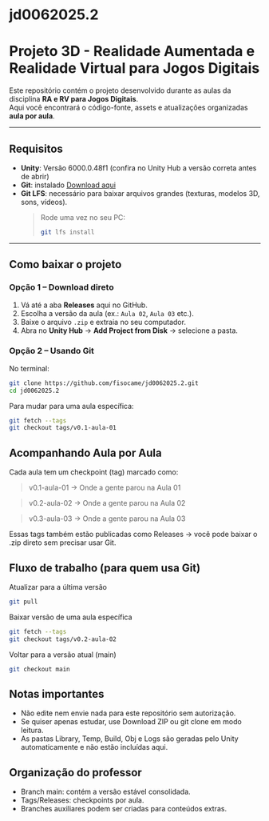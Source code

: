 # jd0062025.2

# Projeto 3D - Realidade Aumentada e Realidade Virtual para Jogos Digitais

Este repositório contém o projeto desenvolvido durante as aulas da disciplina **RA e RV para Jogos Digitais**.  
Aqui você encontrará o código-fonte, assets e atualizações organizadas **aula por aula**.

---

## Requisitos

- **Unity**: Versão 6000.0.48f1 (confira no Unity Hub a versão correta antes de abrir)  
- **Git**: instalado [Download aqui](https://git-scm.com/downloads)  
- **Git LFS**: necessário para baixar arquivos grandes (texturas, modelos 3D, sons, vídeos).  
  > Rode uma vez no seu PC:  
  > ```bash
  > git lfs install
  > ```

---

## Como baixar o projeto

### Opção 1 – Download direto
1. Vá até a aba **Releases** aqui no GitHub.  
2. Escolha a versão da aula (ex.: `Aula 02`, `Aula 03` etc.).  
3. Baixe o arquivo `.zip` e extraia no seu computador.  
4. Abra no **Unity Hub** → **Add Project from Disk** → selecione a pasta.

### Opção 2 – Usando Git

No terminal:
```bash
git clone https://github.com/fisocame/jd0062025.2.git
cd jd0062025.2
```

Para mudar para uma aula específica:

```bash
git fetch --tags
git checkout tags/v0.1-aula-01
```

## **Acompanhando Aula por Aula**

Cada aula tem um checkpoint (tag) marcado como:

> v0.1-aula-01 → Onde a gente parou na Aula 01

> v0.2-aula-02 → Onde a gente parou na Aula 02

> v0.3-aula-03 → Onde a gente parou na Aula 03

Essas tags também estão publicadas como Releases → você pode baixar o .zip direto sem precisar usar Git.

## **Fluxo de trabalho (para quem usa Git)**

Atualizar para a última versão
```bash
git pull
```
Baixar versão de uma aula específica
```bash
git fetch --tags
git checkout tags/v0.2-aula-02
```
Voltar para a versão atual (main)
```bash
git checkout main
```

## **Notas importantes**

- Não edite nem envie nada para este repositório sem autorização.
- Se quiser apenas estudar, use Download ZIP ou git clone em modo leitura.
- As pastas Library, Temp, Build, Obj e Logs são geradas pelo Unity automaticamente e não estão incluídas aqui.

## **Organização do professor**

- Branch main: contém a versão estável consolidada.
- Tags/Releases: checkpoints por aula.
- Branches auxiliares podem ser criadas para conteúdos extras.

